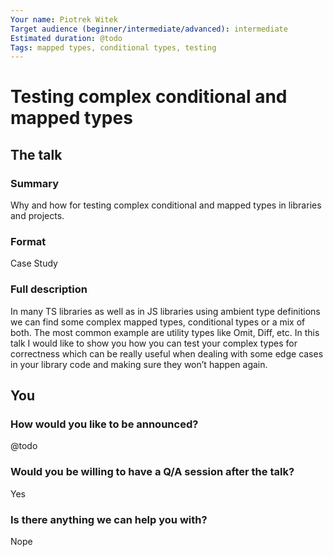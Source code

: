 ```yaml
---
Your name: Piotrek Witek
Target audience (beginner/intermediate/advanced): intermediate
Estimated duration: @todo
Tags: mapped types, conditional types, testing
---
```


# Testing complex conditional and mapped types

<!-- If you need a Table of Contents, put it between these tags. -->
<!-- TOC depthFrom:2 depthTo:3 -->

<!-- /TOC -->

## The talk

### Summary

Why and how for testing complex conditional and mapped types in libraries and projects.

### Format

Case Study

### Full description

In many TS libraries as well as in JS libraries using ambient type definitions we can find some complex mapped types, conditional types or a mix of both. The most common example are utility types like Omit, Diff, etc.
In this talk I would like to show you how you can test your complex types for correctness which can be really useful when dealing with some edge cases in your library code and making sure they won’t happen again.

## You

### How would you like to be announced?

@todo

### Would you be willing to have a Q/A session after the talk?

Yes

### Is there anything we can help you with?

Nope
